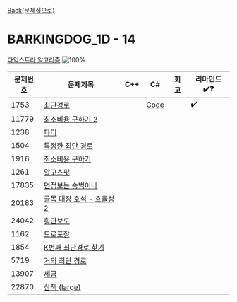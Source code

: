 [Back(문제집으로)](/Workbook/README.md)

# BARKINGDOG_1D - 14

[다익스트라 알고리즘](https://github.com/encrypted-def/basic-algo-lecture/blob/master/workbook/0x1D.md)
![100%](https://progress-bar.xyz/1/?scale=14&title=progress&width=500&color=babaca&suffix=/14)

| 문제번호 | 문제제목                                          | C++ | C#  | 회고 | 리마인드✔️❓ |
| -------- | ------------------------------------------------- | --- | --- | ---- | ------------ |
| 1753     | [최단경로](https://boj.kr/1753)                   |     | [Code](../Baekjoon/Gold/1753.cs) |      | ✔️             |
| 11779    | [최소비용 구하기 2](https://boj.kr/11779)         |     |     |      |              |
| 1238     | [파티](https://boj.kr/1238)                       |     |     |      |              |
| 1504     | [특정한 최단 경로](https://boj.kr/1504)           |     |     |      |              |
| 1916     | [최소비용 구하기](https://boj.kr/1916)            |     |     |      |              |
| 1261     | [알고스팟](https://boj.kr/1261)                   |     |     |      |              |
| 17835    | [면접보는 승범이네](https://boj.kr/17835)         |     |     |      |              |
| 20183    | [골목 대장 호석 - 효율성 2](https://boj.kr/20183) |     |     |      |              |
| 24042    | [횡단보도](https://boj.kr/24042)                  |     |     |      |              |
| 1162     | [도로포장](https://boj.kr/1162)                   |     |     |      |              |
| 1854     | [K번째 최단경로 찾기](https://boj.kr/1854)        |     |     |      |              |
| 5719     | [거의 최단 경로](https://boj.kr/5719)             |     |     |      |              |
| 13907    | [세금](https://boj.kr/13907)                      |     |     |      |              |
| 22870    | [산책 (large)](https://boj.kr/22870)              |     |     |      |              |
